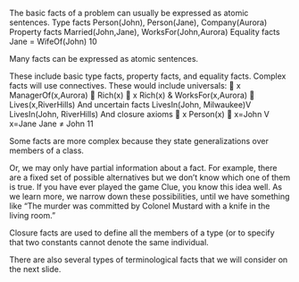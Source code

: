 ﻿The basic facts of a problem can usually be expressed as atomic sentences.
Type facts
Person(John), Person(Jane), Company(Aurora)
Property facts
Married(John,Jane), WorksFor(John,Aurora)
Equality facts
Jane = WifeOf(John)
10

Many facts can be expressed as atomic sentences.

These include basic type facts, property facts, and equality facts.
Complex facts will use connectives.
These would include universals:
 x ManagerOf(x,Aurora)  Rich(x)
 x Rich(x) & WorksFor(x,Aurora)  Lives(x,RiverHills) 
And uncertain facts
LivesIn(John, Milwaukee)V LivesIn(John, RiverHills)
And closure axioms
 x Person(x)  x=John V x=Jane
Jane ≠ John
11

Some facts are more complex because they state generalizations over members of a class.

Or, we may only have partial information about a fact. For example, there are a fixed set of possible alternatives but we don’t know which one of them is true.  If you have ever played the game Clue, you know this idea well.  As we learn more, we narrow down these possibilities, until we have something like “The murder was committed by Colonel Mustard with a knife in the living room.”

Closure facts are used to define all the members of a type (or to specify that two constants cannot denote the same individual.

There are also several types of terminological facts that we will consider on the next slide.